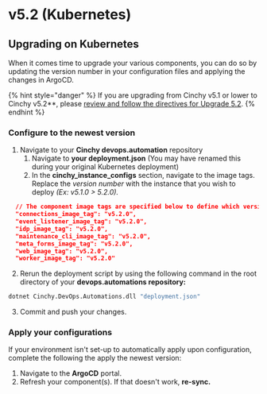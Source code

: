 # v5.2 (Kubernetes)

## Upgrading on Kubernetes

When it comes time to upgrade your various components, you can do so by updating the version number in your configuration files and applying the changes in ArgoCD.

<!-- vale off -->

{% hint style="danger" %}
If you are upgrading from Cinchy v5.1 or lower to Cinchy v5.2\*\*, please [review and follow the directives for Upgrade 5.2](https://app.gitbook.com/o/-LDtM6UlhGoQ91uwM5SF/s/F1vvLbEMfTF1UqCFU9hs/~/changes/287/deployment-guide/upgrade-guides/upgrading-cinchy-versions/cinchy-upgrade-utility).
{% endhint %}

<!-- vale on -->

### Configure to the newest version

1. Navigate to your **Cinchy devops.automation** repository
   1. Navigate to **your deployment.json** (You may have renamed this during your original Kubernetes deployment)
   2. In the **cinchy_instance_configs** section, navigate to the image tags. Replace the _version number_ with the instance that you wish to deploy _(Ex: v5.1.0 > 5.2.0)._

```json
  // The component image tags are specified below to define which versions to deploy
  "connections_image_tag": "v5.2.0",
  "event_listener_image_tag": "v5.2.0",
  "idp_image_tag": "v5.2.0",
  "maintenance_cli_image_tag": "v5.2.0",
  "meta_forms_image_tag": "v5.2.0",
  "web_image_tag": "v5.2.0",
  "worker_image_tag": "v5.2.0"
```

2. Rerun the deployment script by using the following command in the root directory of your **devops.automations repository:**

```bash
dotnet Cinchy.DevOps.Automations.dll "deployment.json"
```

3. Commit and push your changes.

### Apply your configurations

If your environment isn't set-up to automatically apply upon configuration, complete the following the apply the newest version:

1. Navigate to the **ArgoCD** portal.
2. Refresh your component(s). If that doesn't work, **re-sync.**
